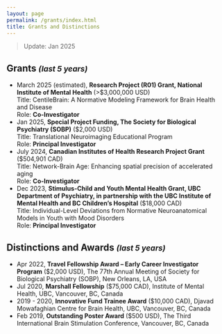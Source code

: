 ```yaml
---
layout: page
permalink: /grants/index.html
title: Grants and Distinctions
---
```


> Update: Jan 2025


## Grants <small><i>(last 5 years)</i></small>

- March 2025 (estimated), **Research Project (R01) Grant, National Institute of Mental Health** (>$3,000,000 USD) <br> Title: CentileBrain: A Normative Modeling Framework for Brain Health and Disease <br>Role: **Co-Investigator**<br>
- Jan 2025, **Special Project Funding, The Society for Biological Psychiatry (SOBP)** ($2,000 USD) <br> Title: Translational Neuroimaging Educational Program <br>Role: **Principal Investigator**<br>
- July 2024, **Canadian Institutes of Health Research Project Grant** ($504,901 CAD)<br> Title: Network-Brain Age: Enhancing spatial precision of accelerated aging <br>Role: **Co-Investigator**<br>
- Dec 2023, **Stimulus-Child and Youth Mental Health Grant, UBC Department of Psychiatry, in partnership with the UBC Institute of Mental Health and BC Children’s Hospital** ($18,000 CAD)<br>Title: Individual-Level Deviations from Normative Neuroanatomical Models in Youth with Mood Disorders <br>Role: **Principal Investigator**


## Distinctions and Awards <small><i>(last 5 years)</i></small>

- Apr 2022, **Travel Fellowship Award – Early Career Investigator Program** ($2,000 USD), The 77th Annual Meeting of Society for Biological Psychiatry (SOBP),  New Orleans, LA, USA
- Jul 2020, **Marshall Fellowship** ($75,000 CAD), Institute of Mental Health, UBC, Vancouver, BC, Canada
- 2019 - 2020, **Innovative Fund Trainee Award** ($10,000 CAD), Djavad Mowafaghian Centre for Brain Health, UBC, Vancouver, BC, Canada 
- Feb 2019, **Outstanding Poster Award** ($500 USD), The Third International Brain Stimulation Conference, Vancouver, BC, Canada


<br>
